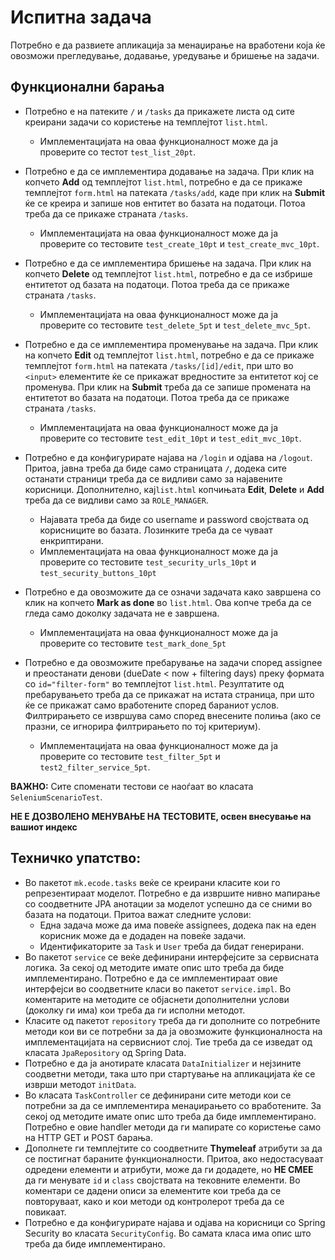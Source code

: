 # Испитна задача

Потребно е да развиете апликација за менаџирање на вработени која ќе овозможи прегледување, додавање, уредување и бришење на задачи.

## Функционални барања

- Потребно е на патеките `/` и `/tasks` да прикажете листа од сите креирани задачи со користење на темплејтот `list.html`.
  - Имплементацијата на оваа функционалност може да ја проверите со тестот `test_list_20pt`.

- Потребно е да се  имплементира додавање на задача. При клик на копчето **Add** од темплејтот `list.html`, 
потребно е да се прикаже темплејтот `form.html` на патеката `/tasks/add`, каде при клик на **Submit** ќе се креира и запише нов ентитет 
во базата на податоци. Потоа треба да се прикаже страната `/tasks`.
  - Имплементацијата на оваа функционалност може да ја проверите со тестовите `test_create_10pt` и `test_create_mvc_10pt`.

- Потребно е да се  имплементира бришење на задача. При клик на копчето **Delete** од темплејтот `list.html`, потребно е да 
се избрише ентитетот од базата на податоци. Потоа треба да се прикаже страната `/tasks`.
  - Имплементацијата на оваа функционалност може да ја проверите со тестовите `test_delete_5pt` и `test_delete_mvc_5pt`.

- Потребно е да се  имплементира променување на задача. При клик на копчето **Edit** од темплејтот `list.html`, 
потребно е да се прикаже темплејтот `form.html` на патеката `/tasks/[id]/edit`, при што во `<input>` елементите ќе се прикажат 
вредностите за ентитетот кој се променува. При клик на **Submit** треба да се запише промената на ентитетот во базата на податоци. 
Потоа треба да се прикаже страната `/tasks`.
  - Имплементацијата на оваа функционалност може да ја проверите со тестовите  `test_edit_10pt` и `test_edit_mvc_10pt`.

- Потребно е да конфигурирате најава на `/login` и одјава на `/logout`. Притоа, јавна треба да биде само страницата `/`, 
    додека сите останати страници треба да се видливи само за најавените корисници. Дополнително, кај`list.html` копчињата 
    **Edit**, **Delete** и **Add** треба да се видливи само за `ROLE_MANAGER`.
    - Најавата треба да биде со username и password својствата од корисниците во базата. Лозинките треба да се чуваат енкриптирани.
    - Имплементацијата на оваа функционалност може да ја проверите со тестовите `test_security_urls_10pt` и `test_security_buttons_10pt` 

- Потребно е да овозможите да се означи задачата како завршена со клик на копчето **Mark as done** во `list.html`. Ова копче 
треба да се гледа само доколку задачата не е завршена. 
    - Имплементацијата на оваа функционалност може да ја проверите со тестовите `test_mark_done_5pt`

- Потребно е да овозможите пребарување на задачи според assignee и преостанати денови 
(dueDate < now + filtering days) преку формата со `id="filter-form"` во темплејтот `list.html`. 
Резултатите од пребарувањето треба да се прикажат на истата страница, при што ќе се прикажат само вработените според бараниот услов. 
Филтрирањето се извршува само според внесените полиња (ако се празни, се игнорира филтрирањето по тој критериум).
  - Имплементацијата на оваа функционалност може да ја проверите со тестовите `test_filter_5pt` и `test2_filter_service_5pt`.

**ВАЖНО:** Сите споменати тестови се наоѓаат во класата `SeleniumScenarioTest`.

**НЕ Е ДОЗВОЛЕНО МЕНУВАЊЕ НА ТЕСТОВИТЕ, освен внесување на вашиот индекс**

## Техничко упатство:
- Во пакетот `mk.ecode.tasks` веќе се креирани класите кои го репрезентираат моделот.
  Потребно е да извршите нивно мапирање со соодветните JPA анотации за моделот успешно да се сними во базата на податоци.
  Притоа важат следните услови:
  - Една задача може да има повеќе assignees, додека пак на еден корисник може да е додаден на повеќе задачи.
  - Идентификаторите за `Task` и `User` треба да бидат генерирани.
- Во пакетот `service` се веќе дефинирани интерфејсите за сервисната логика. За секој од методите имате опис што треба 
  да биде имплементирано. Потребно е да се имплементираат овие интерфејси во соодветните класи во пакетот `service.impl`. 
  Во коментарите на методите се објаснети дополнителни услови (доколку ги има) кои треба да ги исполни методот.
- Класите од пакетот `repository` треба да ги дополните со потребните методи кои ви се потребни за да ја овозможите 
  функционалноста на имплементацијата на сервисниот слој. Тие треба да се изведат од класата `JpaRepository` од Spring Data.
- Потребно е да ја анотирате класата `DataInitializer` и нејзините соодветни методи, така што при стартување на апликацијата ќе се изврши методот `initData`.
- Во класата `TaskController` се дефинирани сите методи кои се потребни за да се имплементира менаџирањето со вработените.
  За секој од методите имате опис што треба да биде имплементирано. Потребно е овие handler методи да ги мапирате со користење само на HTTP GET и POST барања.
- Дополнете ги темплејтите со соодветните **Thymeleaf** атрибути за да се постигнат бараните функционалности.
  Притоа, ако недостасуваат одредени елементи и атрибути, може да ги додадете, но **НЕ СМЕЕ** да ги менувате `id` и `class` својствата на тековните елементи.
  Во коментари се дадени описи за елементите кои треба да се повторуваат, како и кои методи од контролерот треба да се повикаат.
- Потребно е да конфигурирате најава и одјава на корисници со Spring Security во класата `SecurityConfig`.
  Во самата класа има опис што треба да биде имплементирано.